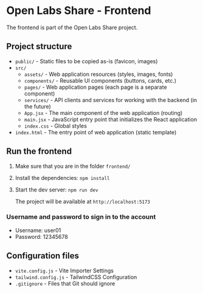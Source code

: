 # Open Labs Share - Frontend

The frontend is part of the Open Labs Share project.

## Project structure

- `public/` - Static files to be copied as-is (favicon, images)
- `src/`
  - `assets/` - Web application resources (styles, images, fonts)
  - `components/` - Reusable UI components (buttons, cards, etc.)
  - `pages/` - Web application pages (each page is a separate component)
  - `services/` - API clients and services for working with the backend (in the future)
  - `App.jsx` - The main component of the web application (routing)
  - `main.jsx` - JavaScript entry point that initializes the React application
  - `index.css` - Global styles
- `index.html` - The entry point of web application (static template)

## Run the frontend

1. Make sure that you are in the folder `frontend/`
2. Install the dependencies: `npm install`
3. Start the dev server: `npm run dev`

   The project will be available at `http://localhost:5173`

### Username and password to sign in to the account

- Username: user01
- Password: 12345678

## Configuration files

- `vite.config.js` - Vite Importer Settings
- `tailwind.config.js` - TailwindCSS Configuration
- `.gitignore` - Files that Git should ignore
